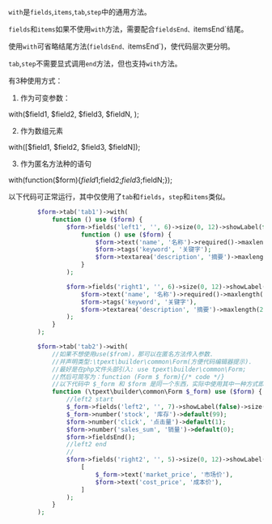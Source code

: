 `with`是`fields`,`items`,`tab`,`step`中的通用方法。

`fields`和`items`如果不使用`with`方法，需要配合`fieldsEnd、`itemsEnd`结尾。

使用`with`可省略结尾方法(`fieldsEnd、`itemsEnd`)，使代码层次更分明。

`tab`,`step`不需要显式调用`end`方法，但也支持`with`方法。

有3种使用方式：

1. 作为可变参数：

with($field1, $field2, $field3, $fieldN, );

2. 作为数组元素

with([$field1, $field2, $field3, $fieldN]);

3. 作为匿名方法种的语句

with(function($form){$field1;$field2;$field3;$fieldN;});

以下代码可正常运行，其中仅使用了`tab`和`fields`，`step`和`items`类似。

```php
        $form->tab('tab1')->with(
            function () use ($form) {
                $form->fields('left1', '', 6)->size(0, 12)->showLabel(false)->with(
                    function () use ($form) {
                        $form->text('name', '名称')->required()->maxlength(55);
                        $form->tags('keyword', '关键字');
                        $form->textarea('description', '摘要')->maxlength(255);
                    }
                );

                $form->fields('right1', '', 6)->size(0, 12)->showLabel(false)->with(
                    $form->text('name', '名称')->required()->maxlength(55),
                    $form->tags('keyword', '关键字'),
                    $form->textarea('description', '摘要')->maxlength(255)
                );
            }
        );

        $form->tab('tab2')->with(
            //如果不想使用use($from)，那可以在匿名方法传入参数.
            //并声明类型:\tpext\builder\common\Form(方便代码编辑器提示).
            //最好是在php文件头部引入: use tpext\builder\common\Form; 
            //然后可简写为：function (Form $_form){/* code */}
            //以下代码中 $_form 和 $form 是同一个东西，实际中使用其中一种方式即可。
            function (\tpext\builder\common\Form $_form) use ($form) {
                //left2 start
                $_form->fields('left2', '', 7)->showLabel(false)->size(0, 12);
                $_form->number('stock', '库存')->default(99);
                $form->number('click', '点击量')->default(1);
                $form->number('sales_sum', '销量')->default(0);
                $form->fieldsEnd();
                //left2 end
                //
                $form->fields('right2', '', 5)->size(0, 12)->showLabel(false)->with(
                    [
                        $_form->text('market_price', '市场价'),
                        $form->text('cost_price', '成本价'),
                    ]
                );
            }
        );
```